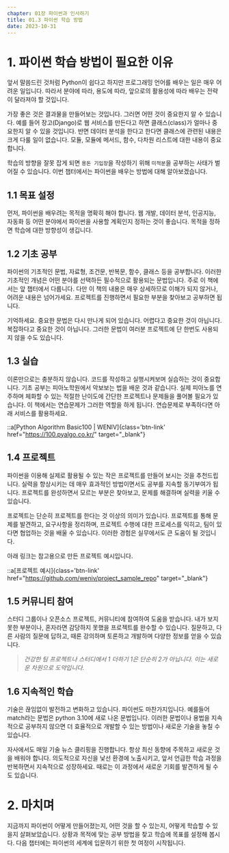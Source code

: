 ```yaml
---
chapter: 01장 파이썬과 인사하기
title: 01.3 파이썬 학습 방법
date: 2023-10-31
---
```


# 1. 파이썬 학습 방법이 필요한 이유

앞서 말씀드린 것처럼 Python이 쉽다고 하지만 프로그래밍 언어를 배우는 일은 매우 어려운 일입니다. 따라서 분야에 따라, 용도에 따라, 앞으로의 활용성에 따라 배우는 전략이 달라져야 할 것입니다.

가장 좋은 것은 결과물을 만들어보는 것입니다. 그러면 어떤 것이 중요한지 알 수 있습니다. 예를 들어 장고(Django)로 웹 서비스를 만든다고 하면 클래스(class)가 얼마나 중요한지 알 수 있을 것입니다. 반면 데이터 분석을 한다고 한다면 클래스에 관련된 내용은 크게 다룰 일이 없습니다. 모듈, 모듈에 메서드, 함수, 다차원 리스트에 대한 내용이 중요합니다.

학습의 방향을 잘못 잡게 되면 `용돈 기입장`을 작성하기 위해 `미적분`을 공부하는 사태가 벌어질 수 있습니다. 이번 챕터에서는 파이썬을 배우는 방법에 대해 알아보겠습니다.

## 1.1 목표 설정

먼저, 파이썬을 배우려는 목적을 명확히 해야 합니다. 웹 개발, 데이터 분석, 인공지능, 자동화 등 어떤 분야에서 파이썬을 사용할 계획인지 정하는 것이 좋습니다. 목적을 정하면 학습에 대한 방향성이 생깁니다.

## 1.2 기초 공부

파이썬의 기초적인 문법, 자료형, 조건문, 반복문, 함수, 클래스 등을 공부합니다. 이러한 기초적인 개념은 어떤 분야를 선택하든 필수적으로 활용되는 문법입니다. 주로 이 책에서는 앞 챕터에서 다룹니다. 다만 이 책의 내용은 매우 상세하므로 이해가 되지 않거나, 어려운 내용은 넘어가세요. 프로젝트를 진행하면서 필요한 부분을 찾아보고 공부하면 됩니다. 

기억하세요. 중요한 문법은 다시 만나게 되어 있습니다. 어렵다고 중요한 것이 아닙니다. 복잡하다고 중요한 것이 아닙니다. 그러한 문법이 여러분 프로젝트에 단 한번도 사용되지 않을 수도 있습니다.

## 1.3 실습

이론만으로는 충분하지 않습니다. 코드를 작성하고 실행시켜보며 실습하는 것이 중요합니다. 기초 공부는 피아노학원에서 악보보는 법을 배운 것과 같습니다. 실제 피아노를 연주하며 체화할 수 있는 적절한 난이도에 간단한 프로젝트나 문제들을 풀어볼 필요가 있습니다. 이 책에서는 연습문제가 그러한 역할을 하게 됩니다. 연습문제로 부족하다면 아래 서비스를 활용하세요.

::a[Python Algorithm Basic100 | WENIV]{class='btn-link' href="https://100.pyalgo.co.kr/" target="\_blank"}

## 1.4 프로젝트

파이썬을 이용해 실제로 활용될 수 있는 작은 프로젝트를 만들어 보시는 것을 추천드립니다. 실력을 향상시키는 데 매우 효과적인 방법이면서도 공부를 지속할 동기부여가 됩니다. 프로젝트를 완성하면서 모르는 부분은 찾아보고, 문제를 해결하며 실력을 키울 수 있습니다.

프로젝트는 단순히 프로젝트를 한다는 것 이상의 의미가 있습니다. 프로젝트를 통해 문제를 발견하고, 요구사항을 정리하며, 프로젝트 수행에 대한 프로세스를 익히고, 팀이 있다면 협업하는 것을 배울 수 있습니다. 이러한 경험은 실무에서도 큰 도움이 될 것입니다.

아래 링크는 참고용으로 만든 프로젝트 예시입니다.

::a[프로젝트 예시]{class='btn-link' href="https://github.com/weniv/project_sample_repo" target="\_blank"}

## 1.5 커뮤니티 참여

스터디 그룹이나 오픈소스 프로젝트, 커뮤니티에 참여하여 도움을 받습니다. 내가 보지 못한 부분이나, 혼자라면 감당하지 못했을 프로젝트를 완수할 수 있습니다. 질문하고, 다른 사람의 질문에 답하고, 때론 강의하며 토론하고 개발하며 다양한 정보를 얻을 수 있습니다.

> _건강한 팀 프로젝트나 스터디에서 1 더하기 1은 단순히 2가 아닙니다. 이는 새로운 차원으로 도약입니다._

## 1.6 지속적인 학습

기술은 끊임없이 발전하고 변화하고 있습니다. 파이썬도 마찬가지입니다. 예를들어 match라는 문법은 python 3.10에 새로 나온 문법입니다. 이러한 문법이나 용법을 지속적으로 공부하지 않으면 더 효율적으로 개발할 수 있는 방법이나 새로운 기술을 놓칠 수 있습니다.

자사에서도 매일 기술 뉴스 클리핑을 진행합니다. 항상 최신 동향에 주목하고 새로운 것을 배워야 합니다. 의도적으로 자신을 낯선 환경에 노출시키고, 앞서 언급한 학습 과정을 반복하면서 지속적으로 성장하세요. 때로는 이 과정에서 새로운 기회를 발견하게 될 수도 있습니다.

# 2. 마치며

지금까지 파이썬이 어떻게 만들어졌는지, 어떤 것을 할 수 있는지, 어떻게 학습할 수 있을지 살펴보았습니다. 상황과 목적에 맞는 공부 방법을 찾고 학습에 목표를 설정해 봅시다. 다음 챕터에는 파이썬의 세계에 입문하기 위한 첫 여정이 시작됩니다.
